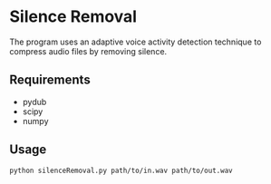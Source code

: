 # Silence Removal
The program uses an adaptive voice activity detection technique to compress audio files by removing silence.

## Requirements

- pydub
- scipy
- numpy

## Usage

```python silenceRemoval.py path/to/in.wav path/to/out.wav```
